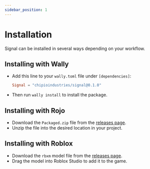 ```yaml
---
sidebar_position: 1
---
```


# Installation

Signal can be installed in several ways depending on your workflow.

## Installing with Wally

* Add this line to your `wally.toml` file under `[dependencies]`:

	```toml
	Signal = "chipioindustries/signal@0.1.0"
	```

* Then run `wally install` to install the package.

## Installing with Rojo

* Download the `Packaged.zip` file from the [releases page](https://github.com/chipioindustries/signal/releases).
* Unzip the file into the desired location in your project.

## Installing with Roblox

* Download the `rbxm` model file from the [releases page](https://github.com/chipioindustries/signal/releases).
* Drag the model into Roblox Studio to add it to the game.
